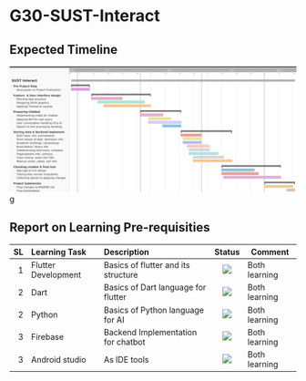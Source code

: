 # G30-SUST-Interact

Expected Timeline
-----------------

![Gantt Chart](Gantt_chart.png)g




Report on Learning Pre-requisities 
----------------------------------

SL | Learning Task | Description | Status | Comment |
--:|:--------------|:------------|:------:|---------|
1  | Flutter Development | Basics of flutter and its structure | ![ ](https://img.shields.io/badge/Flutter-June%205-blue) | Both learning
2  | Dart                | Basics of Dart language for flutter | ![ ](https://img.shields.io/badge/Dart-June%2015-blue) | Both learning
2  | Python              | Basics of Python language for AI    | ![ ](https://img.shields.io/badge/Python-June%2015-blue) | Both learning
3  | Firebase            | Backend Implementation for chatbot  | ![ ](https://img.shields.io/badge/Firebase-July%205-blue)  | Both learning
3  | Android studio      | As IDE tools                        | ![ ](https://img.shields.io/badge/Firebase-July%205-blue)  | Both learning






